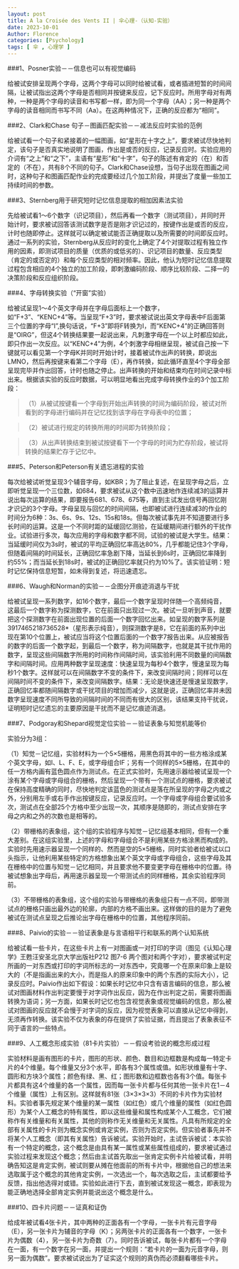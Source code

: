 ```yaml
---
layout: post
title: A la Croisée des Vents II | 伞心理-（认知-实验）
date: 2023-10-01
Author: Florence
categories: [Psychology]
tags: [ 伞 , 心理学 ]
---
```



###1、Posner实验－－信息也可以有视觉编码

给被试安排呈现两个字母，这两个字母可以同时给被试看，或者插进短暂的时间间隔，让被试指出这两个字母是否相同并按键来反应，记下反应时。所用字母对有两种，一种是两个字母的读音和书写都一样，即为同一个字母（AA）；另一种是两个字母的读音相同而书写不同（Aa）。在这两种情况下，正确的反应都为“相同”。

###2、Clark和Chase 句子－图画匹配实验－－减法反应时实验的范例

给被试看一个句子和紧接着的一幅图画，如“星形在十字之上”，要求被试尽快地判定，该句子是否真实地说明了图画，作出是或否的反应，记录反应时。实验应用的介词有“之上”和“之下”，主语有“星形”和“十字”，句子的陈述有肯定的（在）和否定的（不在），共有8个不同的句子。Clark和Chase设想，当句子出现在图画之间时，这种句子和图画匹配作业的完成要经过几个加工阶段，并提出了度量一些加工持续时间的参数。

###3、Sternberg用于研究短时记忆信息提取的相加因素法实验

先给被试看1～6个数字（识记项目），然后再看一个数字（测试项目），并同时开始计时，要求被试回答该测试数字是否是刚才识记过的，按键作出是或否的反应，计时也随即停止。这样就可以确定被试能否正确提取以及所需要的时间即反应时。通过一系列的实验，Sternberg从反应时的变化上确定了4个对提取过程有独立作用的因素，即测试项目的质量（优质的或低劣的）、识记项目的数量、反应类型（肯定的或否定的）和每个反应类型的相对频率。因此，他认为短时记忆信息提取过程包含相应的4个独立的加工阶段，即刺激编码阶段、顺序比较阶段、二择一的决策阶段和反应组织阶段。

###4、字母转换实验（“开窗”实验）

给被试呈现1～4个英文字母并在字母后面标上一个数字，如“F+3”、“KENC+4”等。当呈现“F+3”时，要求被试说出英文字母表中F后面第三个位置的字母“I”,换句话说，“F+3”即将F转换为I，而“KENC+4”的正确回答则是“OIRG”，但这4个转换结果要一起说出来，凡刺激字母在一个以上时都应如此，即只作出一次反应。以“KENC+4”为例，4个刺激字母相继呈现，被试自己按一下键就可以看见第一个字母K并同时开始计时，接着被试作出声的转换，即说出LMNO，然后再按键来看第二个字母（E），再作转换，如此循环直至4个字母全部呈现完毕并作出回答，计时也随之停止。出声转换的开始和结束均在时间记录中标出来。根据该实验的反应时数据，可以明显地看出完成字母转换作业的3个加工阶段：

>（1）从被试按键看一个字母到开始出声转换的时间为编码阶段，被试对所看到的字母进行编码并在记忆找到该字母在字母表中的位置；

>（2）被试进行规定的转换所用的时间即为转换阶段；

>（3）从出声转换结束到被试按键看下一个字母的时间为贮存阶段，被试将转换的结果贮存于记忆中。

###5、Peterson和Peterson有关遗忘进程的实验

每次给被试听觉呈现3个辅音字母，如KBR；为了阻止复述，在呈现字母之后，立即听觉呈现一个三位数，如684，要求被试从这个数中迅速地作连续减3的运算并说出每次运算的结果，即要报告681、678、675等，直到主试发出信号再回忆刚才识记的3个字母。字母呈现与回忆的时间间隔，也即被试进行连续减3的作业的时间分为6种：3s、6s、9s、12s、15s和18s。但每次被试事先并不知道要进行多长时间的运算。这是一个不同时距的延缓回忆测验，在延缓期间进行额外的干扰作业。试验进行多次，每次应用的字母和数字都不同，试验的被试是大学生。结果：当延缓时间仅为3s时，被试的平均正确回忆率高达80%，几乎都能记住3个字母，但随着间隔的时间延长，正确回忆率急剧下降，当延长到6s时，正确回忆率降到约55%；而当延长到18s时，被试的正确回忆率就只约为10%了。该实验证明：短时记忆保持信息短暂，如未得到复述，将迅速遗忘。

###6、Waugh和Norman的实验－－企图分开痕迹消退与干扰

给被试呈现一系列数字，如16个数字，最后一个数字呈现时伴随一个高频纯音，这最后一个数字称为探测数字，它在前面只出现过一次。被试一旦听到声音，就要把这个探测数字在前面出现位置的后面一个数字回忆出来。如呈现的数字系列是3917465218736528*（星形表示纯音），则探测数字是8，它在前面的系列中出现在第10个位置上，被试应当将这个位置后面的一个数字7报告出来。从应被报告的数字的后面一个数字起，到最后一个数字，称为间隔数字，也就是其干扰作用的数字，呈现这些间隔数字所用的时间称作间隔时间，该实验利用不同数量的间隔数字和间隔时间。应用两种数字呈现速度：快速呈现为每秒4个数字，慢速呈现为每秒1个数字。这样就可以在间隔数字不变的条件下，来改变间隔时间；同样可以在间隔时间不变的条件下，来改变间隔数字。结果：无论是快速还是慢速呈现数字，正确回忆率都随间隔数字或干扰项目的增加而减少，这就是说，正确回忆率并未因数字呈现速度不同所导致的间隔时间的不同而有很大的区别，该结果支持干扰说，证明短时记忆遗忘的主要原因是干扰而不是记忆痕迹消退。

###7、Podgoray和Shepard视觉定位实验－－验证表象与知觉机能等价

实验分为3组：

（1）知觉－记忆组，实验材料为一个5×5栅格，用黑色将其中的一些方格涂成某个英文字母，如I、L、F、E，或字母组合IF；另有一个同样的5×5栅格，在其中的任一方格内画有蓝色圆点作为测试点。在正式实验时，先用速示器给被试呈现一个涂有某个字母或字母组合的栅格，然后呈现一个带有一个测试点的栅格，要求被试在保持高度精确的同时，尽快地判定该蓝色的测试点是落在所呈现的字母之内或之外，分别用左手或右手作出按键反应，记录反应时。一个字母或字母组合要试验多次，测试点在全部25个方格中至少出现一次，其顺序是随即的，测试点安排在字母之内和之外的次数也是相等的。

（2）带栅格的表象组，这个组的实验程序与知觉－记忆组基本相同，但有一个重大差别。在这组实验里，上述的字母和字母组合不是利用某些方格涂黑而构成的。实验时先用速示器呈现一个同样的、然而是空的5×5栅格，同时实验者给被试以口头指示，让他利用某些特定的方格想象出某个英文字母或字母组合，这些字母及其在栅格中的位置与知觉－记忆相同，并且要求他不要变更字母在栅格中的位置。待被试想象出字母后，再用速示器呈现一个带测试点的同样栅格，其余实验程序同前。

（3）不带栅格的表象组，这个组的实验与带栅格的表象组只有一点不同，即带测试点的栅格只画出最外边的轮廓，内部的方格不画出来。这样做的目的是为了避免被试在测试点呈现之后推论出字母在栅格中的位置，其他程序同前。

###8、Paivio的实验－－验证表象是与言语相平行和联系的两个认知系统

给被试看一些卡片，在这些卡片上有一对图画或一对打印的字词（图见《认知心理学》王甦汪安圣北京大学出版社P212 图7-6 两个图对和两个字对），要求被试判定所画的一对东西或打印的字词所标志的一对东西中，究竟哪一个在原来印象上是较大的（不是指画出来的大小，而是指人的原来印象中的两个东西的实际大小），记录反应时。Paivio作出如下假设：如果长时记忆中只含有语言编码的信息，那么被试对图画材料作出判定要慢于对字词作出反应，因为在作出判定之前，需要将图画转换为语词；另一方面，如果长时记忆也包含视觉表象或视觉编码的信息，那么被试对图画的反应就不会慢于对字词的反应，因为视觉表象可以直接从记忆中得到，无须再作转换。该实验不仅为表象的存在提供了实验证据，而且提出了表象表征不同于语言的一些特点。

###9、人工概念形成实验（81卡片实验）－－假设考验说的概念形成过程

实验材料是画有图形的卡片，图形的形状、颜色、数目和边框数是构成每一特定卡片的4个维量。每个维量又分3个水平，即各有3个属性或值。如形状维量有十字、圆形和方块3个属性；颜色有绿、黑、红；图形数和边框数也各有3个值。每张卡片都具有这4个维量的各一个属性，因而每一张卡片都与任何其他一张卡片在1－4个维量（属性）上有区别。这样就有81张（3×3×3×3）不同的卡片作为实验材料。实验者事先规定某个维量的某一属性（如红色）或几个维量的属性（如红色圆形）为某个人工概念的特有属性，即以这些维量和属性构成某个人工概念，它们被称作有关维量和有关属性，其他的则称作无关维量和无关属性。凡具有所规定的全部有关属性的卡片则为概念实例或肯定实例，否则为否定实例。但实验者事先并不将某个人工概念（即其有关属性）告诉被试。实验开始时，主试告诉被试：本实验有一个特定的概念，这个概念是由具有某一属性或某些属性组成的，要求被试通过实验过程来发现这个概念；然后由主试首先取出一张肯定实例卡片给被试看，并明确告知这是肯定实例，被试则要从摊在他面前的所有卡片中，根据他自己的想法来选取属于这个概念的其他肯定实例，一次选出一个，每次选取之后，主试都要给予反馈，指出他选得对或错。实验如此进行下去，直到被试发现这一概念，即表现为能正确地选择全部肯定实例并能说出这个概念是什么。

###10、四卡片问题－－证真和证伪

给成年被试看4张卡片，其中两种的正面各有一个字母，一张卡片有元音字母（E），另一张卡片为辅音的字母（K）；另两张卡片的正面各有一个数字，一张卡片为偶数（4），另一张卡片为奇数（7）。同时告诉被试，每张卡片都有一个字母在一面，有一个数字在另一面，并提出一个规则：“若卡片的一面为元音字母，则另一面为偶数”。要求被试说出为了证实这个规则的真伪而必须翻看哪些卡片。